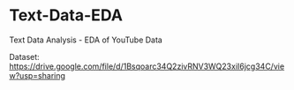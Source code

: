 # Text-Data-EDA
Text Data Analysis - EDA of YouTube Data

Dataset: https://drive.google.com/file/d/1Bsqoarc34Q2zivRNV3WQ23xiI6jcg34C/view?usp=sharing
